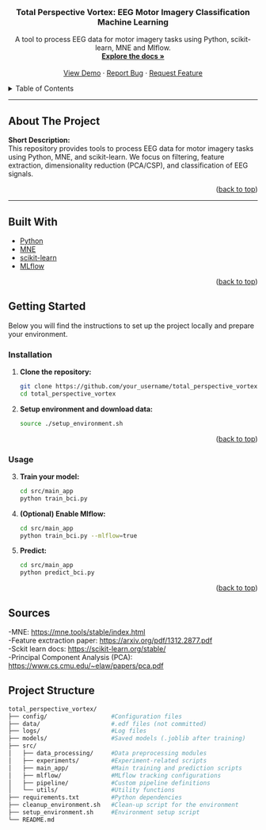 <!-- Improved compatibility of back to top link: See: https://github.com/othneildrew/Best-README-Template/pull/73 -->
<a id="readme-top"></a>


<br />
<div align="center">
  <!-- PROJECT LOGO (Optional) -->
  <!-- <a href="https://github.com/your_username/total_perspective_vortex">
    <img src="images/logo.png" alt="Logo" width="80" height="80">
  </a> -->

  <h3 align="center">Total Perspective Vortex: EEG Motor Imagery Classification Machine Learning </h3>

  <p align="center">
    A tool to process EEG data for motor imagery tasks using Python, scikit-learn, MNE and Mlflow.
    <br />
    <a href="https://github.com/your_username/total_perspective_vortex"><strong>Explore the docs »</strong></a>
    <br />
    <br />
    <a href="https://github.com/your_username/total_perspective_vortex">View Demo</a>
    ·
    <a href="https://github.com/your_username/total_perspective_vortex/issues/new?labels=bug&template=bug-report---.md">Report Bug</a>
    ·
    <a href="https://github.com/your_username/total_perspective_vortex/issues/new?labels=enhancement&template=feature-request---.md">Request Feature</a>
  </p>
</div>


<!-- TABLE OF CONTENTS -->
<details>
  <summary>Table of Contents</summary>
  <ol>
    <li><a href="#about-the-project">About The Project</a></li>
    <li><a href="#built-with">Built With</a></li>
    <li><a href="#getting-started">Getting Started</a></li>
      <ul>
        <li><a href="#installation">Installation</a></li>
      </ul>
    <li><a href="#usage">Usage</a></li>
    <li><a href="#project-structure">Project Structure</a></li>
    <li><a href="#roadmap">Roadmap</a></li>
    <li><a href="#contributing">Contributing</a></li>
    <li><a href="#license">License</a></li>
    <li><a href="#contact">Contact</a></li>
    <li><a href="#acknowledgments">Acknowledgments</a></li>
  </ol>
</details>

---

<!-- ABOUT THE PROJECT -->
## About The Project

**Short Description:**  
This repository provides tools to process EEG data for motor imagery tasks using Python, MNE, and scikit-learn. We focus on filtering, feature extraction, dimensionality reduction (PCA/CSP), and classification of EEG signals.

<p align="right">(<a href="#readme-top">back to top</a>)</p>

---

<!-- BUILT WITH -->
## Built With

- [Python](https://www.python.org/)
- [MNE](https://mne.tools/stable/index.html)
- [scikit-learn](https://scikit-learn.org/)
- [MLflow](https://mlflow.org/)

<p align="right">(<a href="#readme-top">back to top</a>)</p>


<!-- GETTING STARTED -->
## Getting Started

Below you will find the instructions to set up the project locally and prepare your environment.

### Installation

1. **Clone the repository:**
   ```bash
   git clone https://github.com/your_username/total_perspective_vortex.git
   cd total_perspective_vortex
2. **Setup environment and download data:**
   ```bash
   source ./setup_environment.sh
<p align="right">(<a href="#readme-top">back to top</a>)</p>

### Usage
3. **Train your model:**
   ```bash
   cd src/main_app
   python train_bci.py
4. **(Optional) Enable Mlflow:**
   ```bash
   cd src/main_app
   python train_bci.py --mlflow=true
5. **Predict:**
   ```bash
   cd src/main_app
   python predict_bci.py
<p align="right">(<a href="#readme-top">back to top</a>)</p>

## Sources
  -MNE: https://mne.tools/stable/index.html<br>
  -Feature exctraction paper: https://arxiv.org/pdf/1312.2877.pdf<br>
  -Sckit learn docs: https://scikit-learn.org/stable/<br>
  -Principal Component Analysis (PCA): https://www.cs.cmu.edu/~elaw/papers/pca.pdf

## Project Structure
  ```bash
  total_perspective_vortex/
  ├── config/                  #Configuration files
  ├── data/                    #.edf files (not committed)
  ├── logs/                    #Log files
  ├── models/                  #Saved models (.joblib after training)
  ├── src/
  │   ├── data_processing/     #Data preprocessing modules
  │   ├── experiments/         #Experiment-related scripts
  │   ├── main_app/            #Main training and prediction scripts
  │   ├── mlflow/              #MLflow tracking configurations
  │   ├── pipeline/            #Custom pipeline definitions
  │   └── utils/               #Utility functions
  ├── requirements.txt         #Python dependencies
  ├── cleanup_environment.sh   #Clean-up script for the environment
  ├── setup_environment.sh     #Environment setup script
  └── README.md


